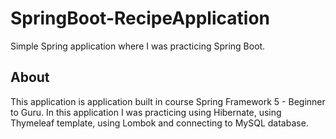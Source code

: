 # SpringBoot-RecipeApplication
Simple Spring application where I was practicing Spring Boot. 
## About 
This application is application built in course Spring Framework 5 - Beginner to Guru. 
In this application I was practicing using Hibernate, using Thymeleaf template, using Lombok and connecting to MySQL database. 
